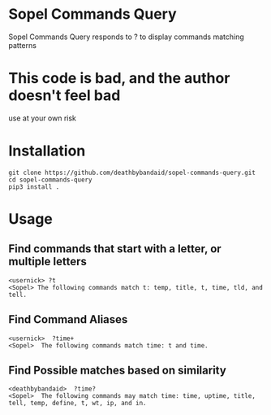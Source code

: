 # Sopel Commands Query

Sopel Commands Query responds to ? to display commands matching patterns

# This code is bad, and the author doesn't feel bad
use at your own risk

# Installation
````
git clone https://github.com/deathbybandaid/sopel-commands-query.git
cd sopel-commands-query
pip3 install .
````

# Usage

## Find commands that start with a letter, or multiple letters

````
<usernick> ?t
<Sopel> The following commands match t: temp, title, t, time, tld, and tell.
````

## Find Command Aliases

````
<usernick>  ?time+
<Sopel>  The following commands match time: t and time.
````

## Find Possible matches based on similarity

````
<deathbybandaid>  ?time?
<Sopel>  The following commands may match time: time, uptime, title, tell, temp, define, t, wt, ip, and in.
````
